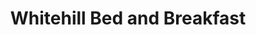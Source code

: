 ---
title: "Whitehill Bed and Breakfast"
address: "96, Gortgole Rd, Portglenone, Ballymena, Co. Antrim BT44 8AN"
tel: "028 2582 2124"
county: "Antrim"
category: "Bedandbreakfasts"
type: "Content"
lat: "54.886801"
lng: "-6.485801"
---